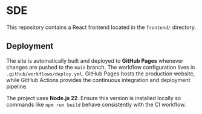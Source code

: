 # SDE

This repository contains a React frontend located in the `frontend/` directory.

## Deployment

The site is automatically built and deployed to **GitHub Pages** whenever changes are pushed to the `main` branch. The workflow configuration lives in `.github/workflows/deploy.yml`. GitHub Pages hosts the production website, while GitHub Actions provides the continuous integration and deployment pipeline.

The project uses **Node.js 22**. Ensure this version is installed locally so commands like `npm run build` behave consistently with the CI workflow.

